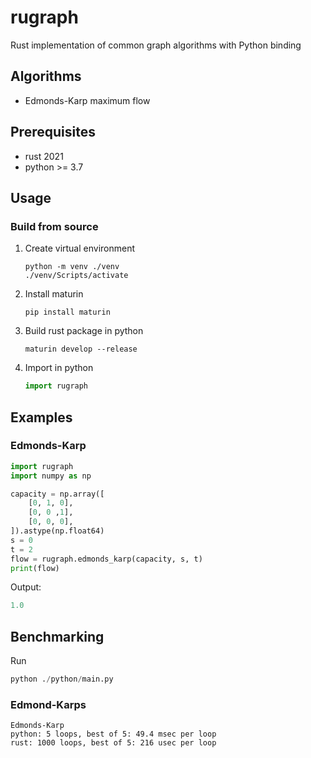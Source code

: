 # rugraph
Rust implementation of common graph algorithms with Python binding

## Algorithms
- Edmonds-Karp maximum flow

## Prerequisites
- rust 2021
- python >= 3.7

## Usage
### Build from source
1. Create virtual environment
    ```shell
    python -m venv ./venv
    ./venv/Scripts/activate
    ```

2. Install maturin
    ```shell
    pip install maturin
    ```

3. Build rust package in python
    ```shell
    maturin develop --release
    ```

4. Import in python
    ```python
    import rugraph
    ```

## Examples
### Edmonds-Karp
```python
import rugraph
import numpy as np

capacity = np.array([
    [0, 1, 0],
    [0, 0 ,1],
    [0, 0, 0],
]).astype(np.float64)
s = 0
t = 2
flow = rugraph.edmonds_karp(capacity, s, t)
print(flow)
```
Output:
```python
1.0
```

## Benchmarking
Run 
```python
python ./python/main.py
```

### Edmond-Karps
```
Edmonds-Karp
python: 5 loops, best of 5: 49.4 msec per loop
rust: 1000 loops, best of 5: 216 usec per loop
```